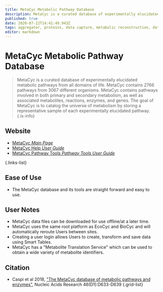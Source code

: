 ```yaml
---
title: MetaCyc Metabolic Pathway Database
description: MetaCyc is a curated database of experimentally elucidated metabolic pathways from all domains of life.
published: true
date: 2020-07-22T14:41:49.943Z
tags: aggregator, proteins, data capture, metabolic reconstruction, database, resource, metabolism, metabolics, browser, data visualization, data mapping, mapping, metabolic pathways, data export, curated, metabolomics, library
editor: markdown
---
```


# MetaCyc Metabolic Pathway Database

> MetaCyc is a curated database of experimentally elucidated metabolic pathways from all domains of life. MetaCyc contains 2766 pathways from 3067 different organisms.
MetaCyc contains pathways involved in both primary and secondary metabolism, as well as associated metabolites, reactions, enzymes, and genes. The goal of MetaCyc is to catalog the universe of metabolism by storing a representative sample of each experimentally elucidated pathway.
{.is-info}

## Website

- [MetaCyc *Main Page*](https://metacyc.org/)
- [MetaCyc Help *User Guide*](https://metacyc.org/MetaCycUserGuide.shtml)
- [MetaCyc Pathway Tools *Pathway Tools User Guide*](https://metacyc.org/PToolsWebsiteHowto.shtml)

{.links-list}

## Ease of Use

- The MetaCyc database and its tools are straight forward and easy to use. 

## User Notes

- MetaCyc data files can be downloaded for use offline/at a later time.
- MetaCyc uses the same root platform as EcoCyc and BioCyc and will automatically reroute Users between sites.
- Creating a user login allows Users to create, transform and save data using Smart Tables. 
- MetaCyc has a "Metabolite Translation Service" which can be used to obtain a wide variety of metabolite identifiers. 

## Citation

- Caspi et al 2018, ["The MetaCyc database of metabolic pathways and enzymes"](https://academic.oup.com/nar/article/46/D1/D633/4559117), Nucleic Acids Research 46(D1):D633-D639
{.grid-list}